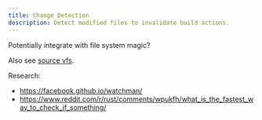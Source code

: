 ```yaml
---
title: Change Detection
description: Detect modified files to invalidate build actions.
---
```


Potentially integrate with file system magic?

Also see [source vfs](/zack/concepts/source_vfs/).

Research:

- https://facebook.github.io/watchman/
- https://www.reddit.com/r/rust/comments/wpukfh/what_is_the_fastest_way_to_check_if_something/
